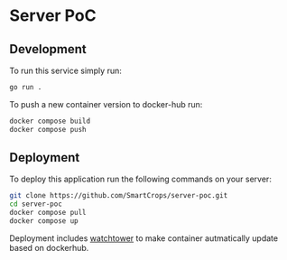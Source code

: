 # Server PoC

## Development
To run this service simply run:
```bash
go run .
```
To push a new container version to docker-hub run:
```bash
docker compose build
docker compose push
```

## Deployment
To deploy this application run the following commands on your server:
```bash
git clone https://github.com/SmartCrops/server-poc.git
cd server-poc
docker compose pull
docker compose up
```
Deployment includes [watchtower](https://github.com/containrrr/watchtower) to make container autmatically update based on dockerhub.